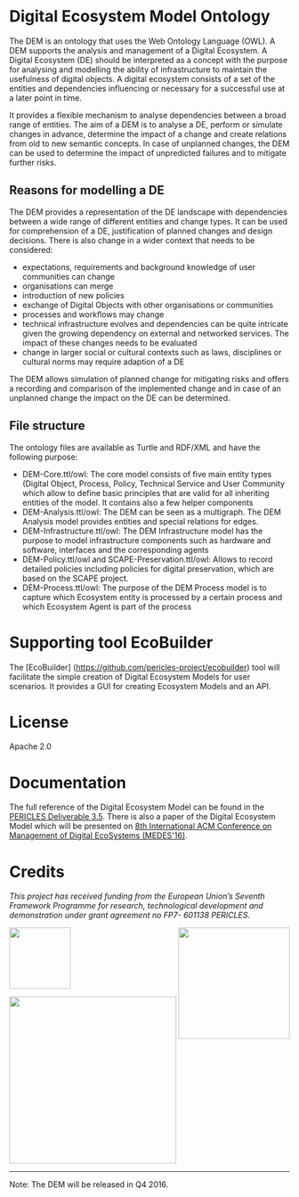 # Digital Ecosystem Model Ontology
The DEM is an ontology that uses the Web Ontology Language (OWL). A DEM supports the analysis and management of a Digital Ecosystem. A Digital Ecosystem (DE) should be interpreted as a concept with the purpose for analysing and modelling the ability of infrastructure to maintain the usefulness of digital objects. A digital ecosystem consists of a set of the entities and dependencies influencing or necessary for a successful use at a later point in time.

It provides a flexible mechanism to analyse dependencies between a broad range of entities. The aim of a DEM is to analyse a DE, perform or simulate changes in advance, determine the impact of a change and create relations from old to new semantic concepts.  In case of unplanned changes, the DEM can be used to determine the impact of unpredicted failures and to mitigate further risks.

## Reasons for modelling a DE
The DEM provides a representation of the DE landscape with dependencies between a wide range of different entities and change types. It can be used for comprehension of a DE, justification of planned changes and design decisions. There is also change in a wider context that needs to be considered:
*	expectations, requirements and background knowledge of user communities can change
*	organisations can merge
*	introduction of new policies
*	exchange of Digital Objects with other organisations or communities
*	processes and workflows may change 
*	technical infrastructure evolves and dependencies can be quite intricate given the growing dependency on external and networked services. The impact of these changes needs to be evaluated
*	change in larger social or cultural contexts such as laws, disciplines or cultural norms may require adaption of a DE 

The DEM allows simulation of planned change for mitigating risks and offers a recording and comparison of the implemented change and in case of an unplanned change the impact on the DE can be determined. 

## File structure
The ontology files are available as Turtle and RDF/XML and have the following purpose:

* DEM-Core.ttl/owl: The core model consists of five main entity types (Digital Object, Process, Policy, Technical Service and User Community which allow to define basic principles that are valid for all inheriting entities of the model. It contains also a few helper components
* DEM-Analysis.ttl/owl: The DEM can be seen as a multigraph. The DEM Analysis model provides entities and special relations for edges.
* DEM-Infrastructure.ttl/owl: The DEM Infrastructure model has the purpose to model infrastructure components such as hardware and software, interfaces and the corresponding agents
* DEM-Policy.ttl/owl and SCAPE-Preservation.ttl/owl: Allows to record detailed policies including policies for digital preservation, which are based on the SCAPE project.
* DEM-Process.ttl/owl: The purpose of the DEM Process model is to capture which Ecosystem entity is processed by a certain process and which Ecosystem Agent is part of the process

# Supporting tool EcoBuilder

The [EcoBuilder] (https://github.com/pericles-project/ecobuilder) tool will facilitate the simple creation of Digital Ecosystem Models for user scenarios. It provides a GUI for creating Ecosystem Models and an API.

# License

Apache 2.0

# Documentation

The full reference of the Digital Ecosystem Model can be found in the <a href="http://pericles-project.eu/deliverables/75">PERICLES Deliverable 3.5</a>.
There is also a paper of the Digital Ecosystem Model which will be presented on <a href="http://medes.sigappfr.org/16/">8th International ACM Conference on Management of Digital EcoSystems (MEDES'16)</a>. 

# Credits

 _This project has received funding from the European Union’s Seventh Framework Programme for research, technological development and demonstration under grant agreement no FP7- 601138 PERICLES._   
 
 <a href="http://ec.europa.eu/research/fp7"><img src="https://github.com/pericles-project/pet/blob/master/wiki-images/LogoEU.png" width="110"/></a>
 <a href="http://www.pericles-project.eu/"> <img src="https://github.com/pericles-project/pet/blob/master/wiki-images/PERICLES%20logo_black.jpg" width="200" align="right"/> </a>

<a href="http://www.sub.uni-goettingen.de/"><img src="https://github.com/pericles-project/pet/blob/master/wiki-images/sub-logo.jpg" width="300"/></a>

***
Note: The DEM will be released in Q4 2016.

